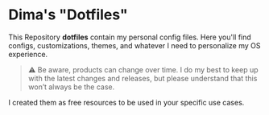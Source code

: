 # Dima's "Dotfiles"


This Repository **dotfiles** contain my personal config files. Here you'll find configs, customizations, themes, and whatever I need to personalize my OS experience.

> :warning: Be aware, products can change over time. I do my best to keep up with the latest changes and releases, but please understand that this won’t always be the case.

I created them as free resources to be used in your specific use cases.